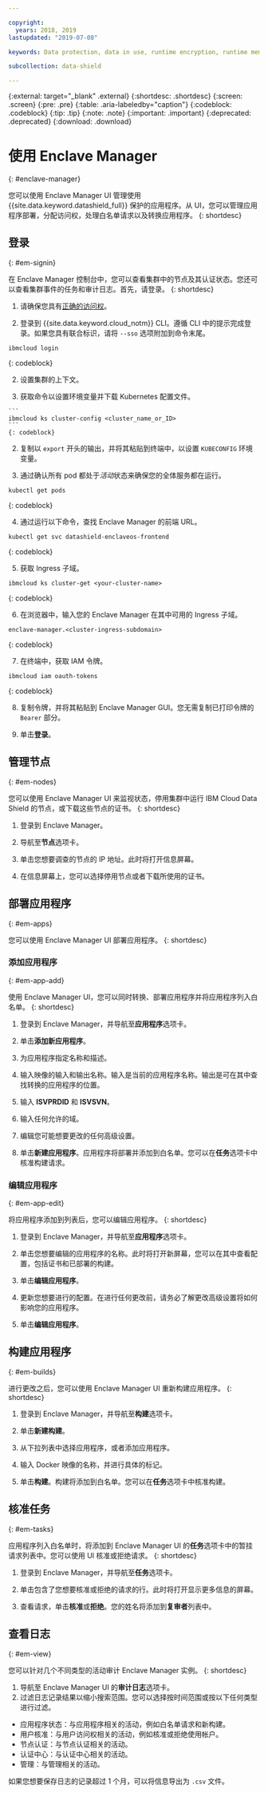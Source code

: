 ```yaml
---

copyright:
  years: 2018, 2019
lastupdated: "2019-07-08"

keywords: Data protection, data in use, runtime encryption, runtime memory encryption, encrypted memory, Intel SGX, software guard extensions, Fortanix runtime encryption

subcollection: data-shield

---
```


{:external: target="_blank" .external}
{:shortdesc: .shortdesc}
{:screen: .screen}
{:pre: .pre}
{:table: .aria-labeledby="caption"}
{:codeblock: .codeblock}
{:tip: .tip}
{:note: .note}
{:important: .important}
{:deprecated: .deprecated}
{:download: .download}

# 使用 Enclave Manager
{: #enclave-manager}

您可以使用 Enclave Manager UI 管理使用 {{site.data.keyword.datashield_full}} 保护的应用程序。从 UI，您可以管理应用程序部署，分配访问权，处理白名单请求以及转换应用程序。
{: shortdesc}


## 登录
{: #em-signin}

在 Enclave Manager 控制台中，您可以查看集群中的节点及其认证状态。您还可以查看集群事件的任务和审计日志。首先，请登录。
{: shortdesc}

1. 请确保您具有[正确的访问权](/docs/services/data-shield?topic=data-shield-access)。

1. 登录到 {{site.data.keyword.cloud_notm}} CLI。遵循 CLI 中的提示完成登录。如果您具有联合标识，请将 `--sso` 选项附加到命令末尾。

  ```
  ibmcloud login
  ```
  {: codeblock}

2. 设置集群的上下文。

  1. 获取命令以设置环境变量并下载 Kubernetes 配置文件。

    ```
    ibmcloud ks cluster-config <cluster_name_or_ID>
    ```
    {: codeblock}

  2. 复制以 `export` 开头的输出，并将其粘贴到终端中，以设置 `KUBECONFIG` 环境变量。

3. 通过确认所有 pod 都处于*活动*状态来确保您的全体服务都在运行。

  ```
  kubectl get pods
  ```
  {: codeblock}

4. 通过运行以下命令，查找 Enclave Manager 的前端 URL。

  ```
  kubectl get svc datashield-enclaveos-frontend
  ```
  {: codeblock}

5. 获取 Ingress 子域。

  ```
  ibmcloud ks cluster-get <your-cluster-name>
  ```
  {: codeblock}

6. 在浏览器中，输入您的 Enclave Manager 在其中可用的 Ingress 子域。

  ```
  enclave-manager.<cluster-ingress-subdomain>
  ```
  {: codeblock}

7. 在终端中，获取 IAM 令牌。

  ```
  ibmcloud iam oauth-tokens
  ```
  {: codeblock}

8. 复制令牌，并将其粘贴到 Enclave Manager GUI。您无需复制已打印令牌的 `Bearer` 部分。

9. 单击**登录**。






## 管理节点
{: #em-nodes}

您可以使用 Enclave Manager UI 来监视状态，停用集群中运行 IBM Cloud Data Shield 的节点，或下载这些节点的证书。
{: shortdesc}


1. 登录到 Enclave Manager。

2. 导航至**节点**选项卡。

3. 单击您想要调查的节点的 IP 地址。此时将打开信息屏幕。

4. 在信息屏幕上，您可以选择停用节点或者下载所使用的证书。




## 部署应用程序
{: #em-apps}

您可以使用 Enclave Manager UI 部署应用程序。
{: shortdesc}


### 添加应用程序
{: #em-app-add}

使用 Enclave Manager UI，您可以同时转换、部署应用程序并将应用程序列入白名单。
{: shortdesc}

1. 登录到 Enclave Manager，并导航至**应用程序**选项卡。

2. 单击**添加新应用程序**。

3. 为应用程序指定名称和描述。

4. 输入映像的输入和输出名称。输入是当前的应用程序名称。输出是可在其中查找转换的应用程序的位置。

5. 输入 **ISVPRDID** 和 **ISVSVN**。

6. 输入任何允许的域。

7. 编辑您可能想要更改的任何高级设置。

8. 单击**新建应用程序**。应用程序将部署并添加到白名单。您可以在**任务**选项卡中核准构建请求。




### 编辑应用程序
{: #em-app-edit}

将应用程序添加到列表后，您可以编辑应用程序。
{: shortdesc}


1. 登录到 Enclave Manager，并导航至**应用程序**选项卡。

2. 单击您想要编辑的应用程序的名称。此时将打开新屏幕，您可以在其中查看配置，包括证书和已部署的构建。

3. 单击**编辑应用程序**。

4. 更新您想要进行的配置。在进行任何更改前，请务必了解更改高级设置将如何影响您的应用程序。

5. 单击**编辑应用程序**。


## 构建应用程序
{: #em-builds}

进行更改之后，您可以使用 Enclave Manager UI 重新构建应用程序。
{: shortdesc}

1. 登录到 Enclave Manager，并导航至**构建**选项卡。

2. 单击**新建构建**。

3. 从下拉列表中选择应用程序，或者添加应用程序。

4. 输入 Docker 映像的名称，并进行具体的标记。 

5. 单击**构建**。构建将添加到白名单。您可以在**任务**选项卡中核准构建。



## 核准任务
{: #em-tasks}

应用程序列入白名单时，将添加到 Enclave Manager UI 的**任务**选项卡中的暂挂请求列表中。您可以使用 UI 核准或拒绝请求。
{: shortdesc}

1. 登录到 Enclave Manager，并导航至**任务**选项卡。

2. 单击包含了您想要核准或拒绝的请求的行。此时将打开显示更多信息的屏幕。

3. 查看请求，单击**核准**或**拒绝**。您的姓名将添加到**复审者**列表中。


## 查看日志
{: #em-view}

您可以针对几个不同类型的活动审计 Enclave Manager 实例。
{: shortdesc}

1. 导航至 Enclave Manager UI 的**审计日志**选项卡。
2. 过滤日志记录结果以缩小搜索范围。您可以选择按时间范围或按以下任何类型进行过滤。

  * 应用程序状态：与应用程序相关的活动，例如白名单请求和新构建。
  * 用户核准：与用户访问权相关的活动，例如核准或拒绝使用帐户。
  * 节点认证：与节点认证相关的活动。
  * 认证中心：与认证中心相关的活动。
  * 管理：与管理相关的活动。 

如果您想要保存日志的记录超过 1 个月，可以将信息导出为 `.csv` 文件。

